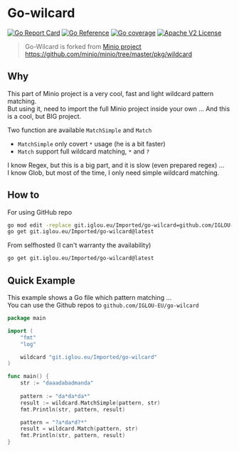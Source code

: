 # Go-wilcard

[![Go Report Card](https://goreportcard.com/badge/git.iglou.eu/Imported/go-wilcard)](https://goreportcard.com/report/git.iglou.eu/Imported/go-wilcard)
[![Go Reference](https://img.shields.io/badge/api-reference-blue)](https://pkg.go.dev/git.iglou.eu/Imported/go-wilcard)
[![Go coverage](https://gocover.io/_badge/git.iglou.eu/Imported/go-wilcard)](https://gocover.io/git.iglou.eu/Imported/go-wilcard)
[![Apache V2 License](https://img.shields.io/badge/license-Apache%202-blue)](https://opensource.org/licenses/MIT)

>Go-Wilcard is forked from [Minio project](https://github.com/minio/minio)   
>https://github.com/minio/minio/tree/master/pkg/wildcard

## Why
This part of Minio project is a very cool, fast and light wildcard pattern matching.   
But using it, need to import the full Minio project inside your own ... And this is a cool, but BIG project.   

Two function are available `MatchSimple` and `Match`   
- `MatchSimple` only covert `*` usage (he is a bit faster)
- `Match` support full wildcard matching, `*` and `?`

I know Regex, but this is a big part, and it is slow (even prepared regex) ...   
I know Glob, but most of the time, I only need simple wildcard matching.   

## How to
For using GitHub repo
```sh
go mod edit -replace git.iglou.eu/Imported/go-wilcard=github.com/IGLOU-EU/go-wilcard@latest
go get git.iglou.eu/Imported/go-wilcard@latest
```

From selfhosted (I can't warranty the availability)
```sh
go get git.iglou.eu/Imported/go-wilcard@latest
```

## Quick Example

This example shows a Go file which pattern matching ...  
You can use the Github repos to `github.com/IGLOU-EU/go-wilcard`
```go
package main

import (
	"fmt"
	"log"

	wildcard "git.iglou.eu/Imported/go-wilcard"
)

func main() {
    str := "daaadabadmanda"
    
    pattern := "da*da*da*"
    result := wildcard.MatchSimple(pattern, str)
	fmt.Println(str, pattern, result)

    pattern = "?a*da*d?*"
    result = wildcard.Match(pattern, str)
	fmt.Println(str, pattern, result)
}
```
